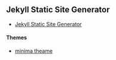 ## Jekyll Static Site Generator
* [Jekyll Static Site Generator](./Jekyll_Static_Site_Generator.pdf)
#### Themes
* [minima theame](./minima_theame/minima_theame.pdf)